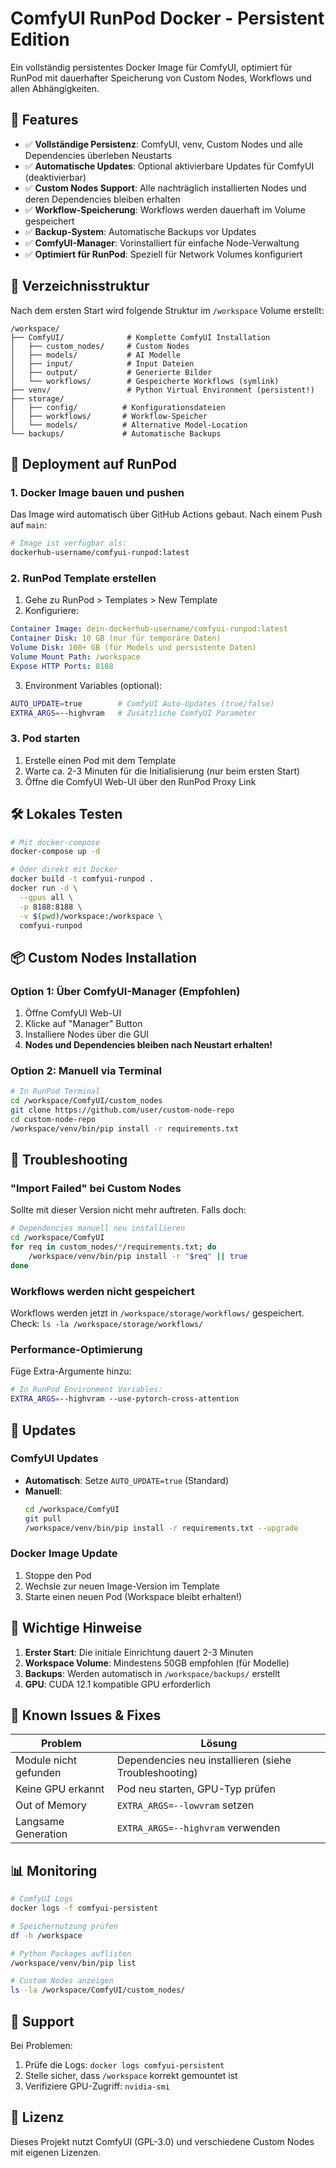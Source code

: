# ComfyUI RunPod Docker - Persistent Edition

Ein vollständig persistentes Docker Image für ComfyUI, optimiert für RunPod mit dauerhafter Speicherung von Custom Nodes, Workflows und allen Abhängigkeiten.

## 🎯 Features

- ✅ **Vollständige Persistenz**: ComfyUI, venv, Custom Nodes und alle Dependencies überleben Neustarts
- ✅ **Automatische Updates**: Optional aktivierbare Updates für ComfyUI (deaktivierbar)
- ✅ **Custom Nodes Support**: Alle nachträglich installierten Nodes und deren Dependencies bleiben erhalten
- ✅ **Workflow-Speicherung**: Workflows werden dauerhaft im Volume gespeichert
- ✅ **Backup-System**: Automatische Backups vor Updates
- ✅ **ComfyUI-Manager**: Vorinstalliert für einfache Node-Verwaltung
- ✅ **Optimiert für RunPod**: Speziell für Network Volumes konfiguriert

## 📁 Verzeichnisstruktur

Nach dem ersten Start wird folgende Struktur im `/workspace` Volume erstellt:

```
/workspace/
├── ComfyUI/              # Komplette ComfyUI Installation
│   ├── custom_nodes/     # Custom Nodes
│   ├── models/           # AI Modelle
│   ├── input/            # Input Dateien
│   ├── output/           # Generierte Bilder
│   └── workflows/        # Gespeicherte Workflows (symlink)
├── venv/                 # Python Virtual Environment (persistent!)
├── storage/
│   ├── config/          # Konfigurationsdateien
│   ├── workflows/       # Workflow-Speicher
│   └── models/          # Alternative Model-Location
└── backups/             # Automatische Backups
```

## 🚀 Deployment auf RunPod

### 1. Docker Image bauen und pushen

Das Image wird automatisch über GitHub Actions gebaut. Nach einem Push auf `main`:

```bash
# Image ist verfügbar als:
dockerhub-username/comfyui-runpod:latest
```

### 2. RunPod Template erstellen

1. Gehe zu RunPod > Templates > New Template
2. Konfiguriere:

```yaml
Container Image: dein-dockerhub-username/comfyui-runpod:latest
Container Disk: 10 GB (nur für temporäre Daten)
Volume Disk: 100+ GB (für Models und persistente Daten)
Volume Mount Path: /workspace
Expose HTTP Ports: 8188
```

3. Environment Variables (optional):

```bash
AUTO_UPDATE=true        # ComfyUI Auto-Updates (true/false)
EXTRA_ARGS=--highvram   # Zusätzliche ComfyUI Parameter
```

### 3. Pod starten

1. Erstelle einen Pod mit dem Template
2. Warte ca. 2-3 Minuten für die Initialisierung (nur beim ersten Start)
3. Öffne die ComfyUI Web-UI über den RunPod Proxy Link

## 🛠️ Lokales Testen

```bash
# Mit docker-compose
docker-compose up -d

# Oder direkt mit Docker
docker build -t comfyui-runpod .
docker run -d \
  --gpus all \
  -p 8188:8188 \
  -v $(pwd)/workspace:/workspace \
  comfyui-runpod
```

## 📦 Custom Nodes Installation

### Option 1: Über ComfyUI-Manager (Empfohlen)
1. Öffne ComfyUI Web-UI
2. Klicke auf "Manager" Button
3. Installiere Nodes über die GUI
4. **Nodes und Dependencies bleiben nach Neustart erhalten!**

### Option 2: Manuell via Terminal
```bash
# In RunPod Terminal
cd /workspace/ComfyUI/custom_nodes
git clone https://github.com/user/custom-node-repo
cd custom-node-repo
/workspace/venv/bin/pip install -r requirements.txt
```

## 🔧 Troubleshooting

### "Import Failed" bei Custom Nodes
Sollte mit dieser Version nicht mehr auftreten. Falls doch:

```bash
# Dependencies manuell neu installieren
cd /workspace/ComfyUI
for req in custom_nodes/*/requirements.txt; do
    /workspace/venv/bin/pip install -r "$req" || true
done
```

### Workflows werden nicht gespeichert
Workflows werden jetzt in `/workspace/storage/workflows/` gespeichert. 
Check: `ls -la /workspace/storage/workflows/`

### Performance-Optimierung
Füge Extra-Argumente hinzu:

```bash
# In RunPod Environment Variables:
EXTRA_ARGS=--highvram --use-pytorch-cross-attention
```

## 🔄 Updates

### ComfyUI Updates
- **Automatisch**: Setze `AUTO_UPDATE=true` (Standard)
- **Manuell**: 
  ```bash
  cd /workspace/ComfyUI
  git pull
  /workspace/venv/bin/pip install -r requirements.txt --upgrade
  ```

### Docker Image Update
1. Stoppe den Pod
2. Wechsle zur neuen Image-Version im Template
3. Starte einen neuen Pod (Workspace bleibt erhalten!)

## 📝 Wichtige Hinweise

1. **Erster Start**: Die initiale Einrichtung dauert 2-3 Minuten
2. **Workspace Volume**: Mindestens 50GB empfohlen (für Modelle)
3. **Backups**: Werden automatisch in `/workspace/backups/` erstellt
4. **GPU**: CUDA 12.1 kompatible GPU erforderlich

## 🐛 Known Issues & Fixes

| Problem | Lösung |
|---------|--------|
| Module nicht gefunden | Dependencies neu installieren (siehe Troubleshooting) |
| Keine GPU erkannt | Pod neu starten, GPU-Typ prüfen |
| Out of Memory | `EXTRA_ARGS=--lowvram` setzen |
| Langsame Generation | `EXTRA_ARGS=--highvram` verwenden |

## 📊 Monitoring

```bash
# ComfyUI Logs
docker logs -f comfyui-persistent

# Speichernutzung prüfen
df -h /workspace

# Python Packages auflisten
/workspace/venv/bin/pip list

# Custom Nodes anzeigen
ls -la /workspace/ComfyUI/custom_nodes/
```

## 🤝 Support

Bei Problemen:
1. Prüfe die Logs: `docker logs comfyui-persistent`
2. Stelle sicher, dass `/workspace` korrekt gemountet ist
3. Verifiziere GPU-Zugriff: `nvidia-smi`

## 📜 Lizenz

Dieses Projekt nutzt ComfyUI (GPL-3.0) und verschiedene Custom Nodes mit eigenen Lizenzen.